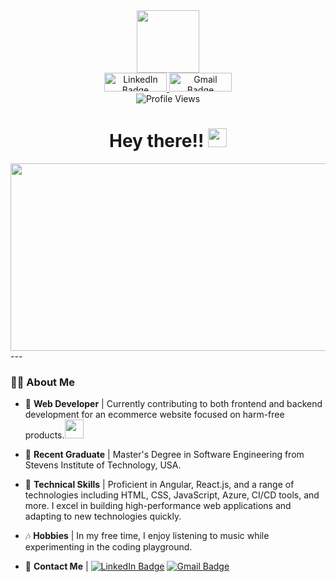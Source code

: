 <div align="center">
  <img src="https://media.giphy.com/media/M9gbBd9nbDrOTu1Mqx/giphy.gif" width="100"/>

  <div id="badges">
    <a href="https://www.linkedin.com/in/riya-divakaran/">
      <img src="https://img.shields.io/badge/LinkedIn-blue?style=for-the-badge&logo=linkedin&logoColor=white" alt="LinkedIn Badge" width="100" height="30"/>
    </a>
    <a href="mailto:riyadivakaran03@gmail.com">
      <img src="https://img.shields.io/badge/Gmail-red?logo=gmail&logoColor=white" alt="Gmail Badge" width="100" height="30"/>
    </a>
  </div>

  <img src="https://komarev.com/ghpvc/?username=rdivakar31&style=flat-square&color=blue" alt="Profile Views"/>

  <h1>
    Hey there!!
    <img src="https://media.giphy.com/media/hvRJCLFzcasrR4ia7z/giphy.gif" width="30px"/>
  </h1>

  <img src="https://media.giphy.com/media/dWesBcTLavkZuG35MI/giphy.gif" width="600" height="300"/>
</div>
---

### :woman_technologist: About Me

- 🌟 **Web Developer** | Currently contributing to both frontend and backend development for an ecommerce website focused on harm-free products.<img src="https://media.giphy.com/media/WUlplcMpOCEmTGBtBW/giphy.gif" width="30">
  
- 🌱 **Recent Graduate** | Master's Degree in Software Engineering from Stevens Institute of Technology, USA.

- 🚀 **Technical Skills** | Proficient in Angular, React.js, and a range of technologies including HTML, CSS, JavaScript, Azure, CI/CD tools, and more. I excel in building high-performance web applications and adapting to new technologies quickly.

- 🎶 **Hobbies** | In my free time, I enjoy listening to music while experimenting in the coding playground.

- 📧 **Contact Me** | [![LinkedIn Badge](https://img.shields.io/badge/-Riya-blue?style=flat&logo=Linkedin&logoColor=white)](https://www.linkedin.com/in/riya-divakaran/) [![Gmail Badge](https://img.shields.io/badge/Gmail-red?logo=gmail&logoColor=white)](mailto:your-email@gmail.com)



<!--
**rdivakar31/rdivakar31** is a ✨ _special_ ✨ repository because its `README.md` (this file) appears on your GitHub profile.

Here are some ideas to get you started:

- 🔭 I’m currently working on ...
- 🌱 I’m currently learning ...
- 👯 I’m looking to collaborate on ...
- 🤔 I’m looking for help with ...
- 💬 Ask me about ...
- 📫 How to reach me: ...
- 😄 Pronouns: ...
- ⚡ Fun fact: ...
-->
